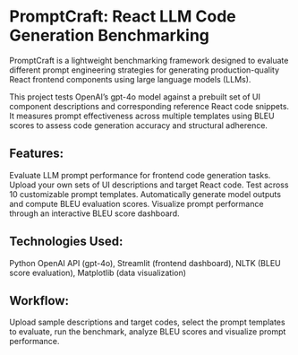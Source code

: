 # PromptCraft: React LLM Code Generation Benchmarking

PromptCraft is a lightweight benchmarking framework designed to evaluate different prompt engineering strategies for generating production-quality React frontend components using large language models (LLMs).

This project tests OpenAI’s gpt-4o model against a prebuilt set of UI component descriptions and corresponding reference React code snippets. It measures prompt effectiveness across multiple templates using BLEU scores to assess code generation accuracy and structural adherence.

## Features:

Evaluate LLM prompt performance for frontend code generation tasks.
Upload your own sets of UI descriptions and target React code.
Test across 10 customizable prompt templates.
Automatically generate model outputs and compute BLEU evaluation scores.
Visualize prompt performance through an interactive BLEU score dashboard.

## Technologies Used:

Python
OpenAI API (gpt-4o), Streamlit (frontend dashboard), NLTK (BLEU score evaluation), Matplotlib (data visualization)


## Workflow:

Upload sample descriptions and target codes, select the prompt templates to evaluate, run the benchmark, analyze BLEU scores and visualize prompt performance.
